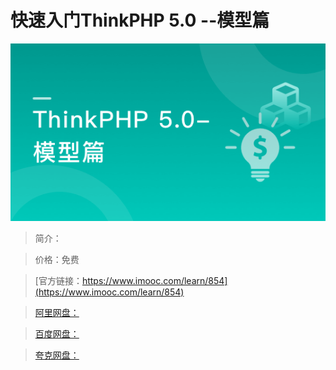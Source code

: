 # 快速入门ThinkPHP 5.0 --模型篇

![img](../../assets/5fe442fc00019dc305400304.jpg)

> 简介：

> 价格：免费

> [官方链接：https://www.imooc.com/learn/854](https://www.imooc.com/learn/854)

> [阿里网盘：]()

> [百度网盘：]()

> [夸克网盘：]()
